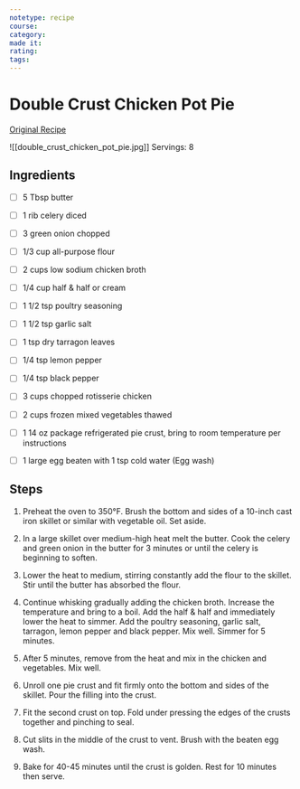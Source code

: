 ```yaml
---
notetype: recipe
course:
category:
made it:
rating:
tags:
---
```

# Double Crust Chicken Pot Pie

[Original Recipe](https://www.melissassouthernstylekitchen.com/double-crust-chicken-pot-pie)

![[double_crust_chicken_pot_pie.jpg]]
Servings: 8

## Ingredients
- [ ] 5 Tbsp butter- [ ] 1 rib celery diced- [ ] 3 green onion chopped- [ ] 1/3 cup all-purpose flour- [ ] 2 cups low sodium chicken broth- [ ] 1/4 cup half & half or cream- [ ] 1 1/2 tsp poultry seasoning- [ ] 1 1/2 tsp garlic salt- [ ] 1 tsp dry tarragon leaves- [ ] 1/4 tsp lemon pepper- [ ] 1/4 tsp black pepper- [ ] 3 cups chopped rotisserie chicken- [ ] 2 cups frozen mixed vegetables thawed- [ ] 1 14 oz package refrigerated pie crust, bring to room temperature per instructions- [ ] 1 large egg beaten with 1 tsp cold water (Egg wash)

## Steps
1) Preheat the oven to 350°F. Brush the bottom and sides of a 10-inch cast iron skillet or similar with vegetable oil. Set aside.

2) In a large skillet over medium-high heat melt the butter. Cook the celery and green onion in the butter for 3 minutes or until the celery is beginning to soften.

3) Lower the heat to medium, stirring constantly add the flour to the skillet. Stir until the butter has absorbed the flour.

4) Continue whisking gradually adding the chicken broth. Increase the temperature and bring to a boil. Add the half & half and immediately lower the heat to simmer. Add the poultry seasoning, garlic salt, tarragon, lemon pepper and black pepper. Mix well. Simmer for 5 minutes.

5) After 5 minutes, remove from the heat and mix in the chicken and vegetables. Mix well.

6) Unroll one pie crust and fit firmly onto the bottom and sides of the skillet. Pour the filling into the crust.

7) Fit the second crust on top. Fold under pressing the edges of the crusts together and pinching to seal.

8) Cut slits in the middle of the crust to vent. Brush with the beaten egg wash.

9) Bake for 40-45 minutes until the crust is golden. Rest for 10 minutes then serve.

